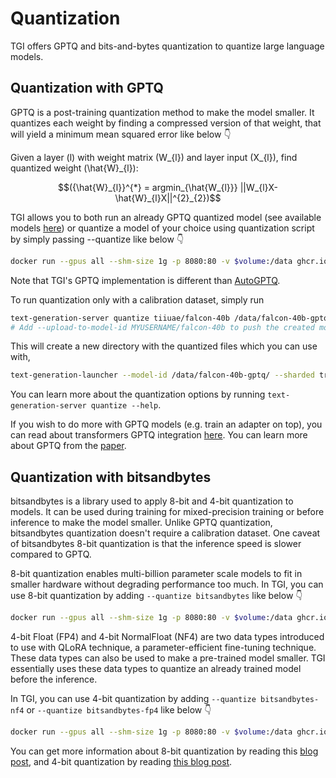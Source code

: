 # Quantization

TGI offers GPTQ and bits-and-bytes quantization to quantize large language models.

## Quantization with GPTQ

GPTQ is a post-training quantization method to make the model smaller. It quantizes each weight by finding a compressed version of that weight, that will yield a minimum mean squared error like below 👇 

Given a layer \(l\) with weight matrix \(W_{l}\) and layer input \(X_{l}\), find quantized weight \(\hat{W}_{l}\):

$$({\hat{W}_{l}}^{*} = argmin_{\hat{W_{l}}} ||W_{l}X-\hat{W}_{l}X||^{2}_{2})$$


TGI allows you to both run an already GPTQ quantized model (see available models [here](https://huggingface.co/models?search=gptq)) or quantize a model of your choice using quantization script by simply passing --quantize like below 👇 

```bash
docker run --gpus all --shm-size 1g -p 8080:80 -v $volume:/data ghcr.io/huggingface/text-generation-inference:latest --model-id $model --quantize gptq
```

Note that TGI's GPTQ implementation is different than [AutoGPTQ](https://github.com/PanQiWei/AutoGPTQ). 

To run quantization only with a calibration dataset, simply run

```bash
text-generation-server quantize tiiuae/falcon-40b /data/falcon-40b-gptq
# Add --upload-to-model-id MYUSERNAME/falcon-40b to push the created model to the hub directly
```

This will create a new directory with the quantized files which you can use with,

```bash
text-generation-launcher --model-id /data/falcon-40b-gptq/ --sharded true --num-shard 2 --quantize gptq
```

You can learn more about the quantization options by running `text-generation-server quantize --help`.

If you wish to do more with GPTQ models (e.g. train an adapter on top), you can read about transformers GPTQ integration [here](https://huggingface.co/blog/gptq-integration).
You can learn more about GPTQ from the [paper](https://arxiv.org/pdf/2210.17323.pdf).

## Quantization with bitsandbytes

bitsandbytes is a library used to apply 8-bit and 4-bit quantization to models. It can be used during training for mixed-precision training or before inference to make the model smaller. Unlike GPTQ quantization, bitsandbytes quantization doesn't require a calibration dataset. One caveat of bitsandbytes 8-bit quantization is that the inference speed is slower compared to GPTQ.

8-bit quantization enables multi-billion parameter scale models to fit in smaller hardware without degrading performance too much. 
In TGI, you can use 8-bit quantization by adding `--quantize bitsandbytes` like below 👇

```bash
docker run --gpus all --shm-size 1g -p 8080:80 -v $volume:/data ghcr.io/huggingface/text-generation-inference:latest --model-id $model --quantize --bitsandbytes-nf4
```

4-bit Float (FP4) and 4-bit NormalFloat (NF4) are two data types introduced to use with QLoRA technique, a parameter-efficient fine-tuning technique. These data types can also be used to make a pre-trained model smaller. TGI essentially uses these data types to quantize an already trained model before the inference.

In TGI, you can use 4-bit quantization by adding `--quantize bitsandbytes-nf4` or `--quantize bitsandbytes-fp4` like below 👇 

```bash
docker run --gpus all --shm-size 1g -p 8080:80 -v $volume:/data ghcr.io/huggingface/text-generation-inference:latest --model-id $model --quantize --bitsandbytes-nf4
```

You can get more information about 8-bit quantization by reading this [blog post](https://huggingface.co/blog/hf-bitsandbytes-integration), and 4-bit quantization by reading [this blog post](https://huggingface.co/blog/4bit-transformers-bitsandbytes).
